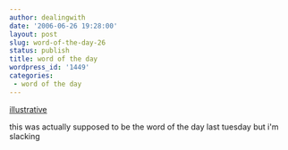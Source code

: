 ```yaml
---
author: dealingwith
date: '2006-06-26 19:28:00'
layout: post
slug: word-of-the-day-26
status: publish
title: word of the day
wordpress_id: '1449'
categories:
 - word of the day
---
```


[illustrative][1]

this was actually supposed to be the word of the day last tuesday but i'm
slacking

   [1]: http://dictionary.reference.com/search?q=illustrative

